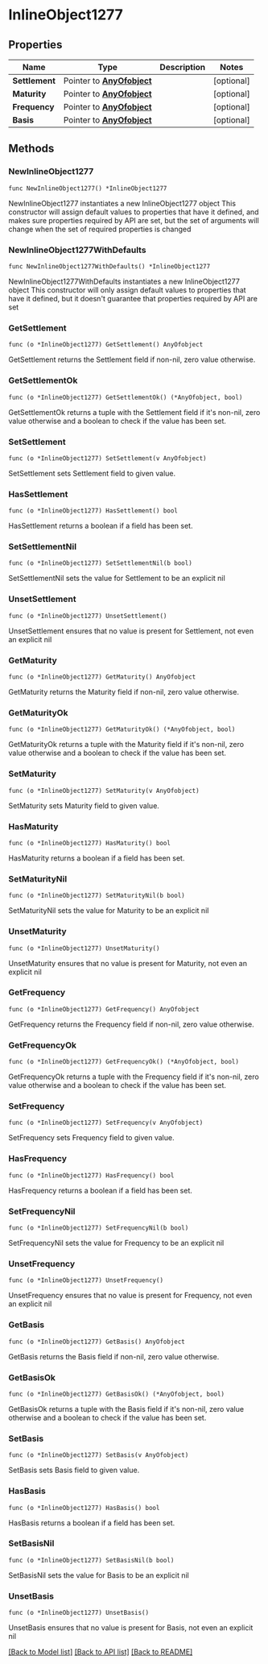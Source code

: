 # InlineObject1277

## Properties

Name | Type | Description | Notes
------------ | ------------- | ------------- | -------------
**Settlement** | Pointer to [**AnyOfobject**](anyOf&lt;object&gt;.md) |  | [optional] 
**Maturity** | Pointer to [**AnyOfobject**](anyOf&lt;object&gt;.md) |  | [optional] 
**Frequency** | Pointer to [**AnyOfobject**](anyOf&lt;object&gt;.md) |  | [optional] 
**Basis** | Pointer to [**AnyOfobject**](anyOf&lt;object&gt;.md) |  | [optional] 

## Methods

### NewInlineObject1277

`func NewInlineObject1277() *InlineObject1277`

NewInlineObject1277 instantiates a new InlineObject1277 object
This constructor will assign default values to properties that have it defined,
and makes sure properties required by API are set, but the set of arguments
will change when the set of required properties is changed

### NewInlineObject1277WithDefaults

`func NewInlineObject1277WithDefaults() *InlineObject1277`

NewInlineObject1277WithDefaults instantiates a new InlineObject1277 object
This constructor will only assign default values to properties that have it defined,
but it doesn't guarantee that properties required by API are set

### GetSettlement

`func (o *InlineObject1277) GetSettlement() AnyOfobject`

GetSettlement returns the Settlement field if non-nil, zero value otherwise.

### GetSettlementOk

`func (o *InlineObject1277) GetSettlementOk() (*AnyOfobject, bool)`

GetSettlementOk returns a tuple with the Settlement field if it's non-nil, zero value otherwise
and a boolean to check if the value has been set.

### SetSettlement

`func (o *InlineObject1277) SetSettlement(v AnyOfobject)`

SetSettlement sets Settlement field to given value.

### HasSettlement

`func (o *InlineObject1277) HasSettlement() bool`

HasSettlement returns a boolean if a field has been set.

### SetSettlementNil

`func (o *InlineObject1277) SetSettlementNil(b bool)`

 SetSettlementNil sets the value for Settlement to be an explicit nil

### UnsetSettlement
`func (o *InlineObject1277) UnsetSettlement()`

UnsetSettlement ensures that no value is present for Settlement, not even an explicit nil
### GetMaturity

`func (o *InlineObject1277) GetMaturity() AnyOfobject`

GetMaturity returns the Maturity field if non-nil, zero value otherwise.

### GetMaturityOk

`func (o *InlineObject1277) GetMaturityOk() (*AnyOfobject, bool)`

GetMaturityOk returns a tuple with the Maturity field if it's non-nil, zero value otherwise
and a boolean to check if the value has been set.

### SetMaturity

`func (o *InlineObject1277) SetMaturity(v AnyOfobject)`

SetMaturity sets Maturity field to given value.

### HasMaturity

`func (o *InlineObject1277) HasMaturity() bool`

HasMaturity returns a boolean if a field has been set.

### SetMaturityNil

`func (o *InlineObject1277) SetMaturityNil(b bool)`

 SetMaturityNil sets the value for Maturity to be an explicit nil

### UnsetMaturity
`func (o *InlineObject1277) UnsetMaturity()`

UnsetMaturity ensures that no value is present for Maturity, not even an explicit nil
### GetFrequency

`func (o *InlineObject1277) GetFrequency() AnyOfobject`

GetFrequency returns the Frequency field if non-nil, zero value otherwise.

### GetFrequencyOk

`func (o *InlineObject1277) GetFrequencyOk() (*AnyOfobject, bool)`

GetFrequencyOk returns a tuple with the Frequency field if it's non-nil, zero value otherwise
and a boolean to check if the value has been set.

### SetFrequency

`func (o *InlineObject1277) SetFrequency(v AnyOfobject)`

SetFrequency sets Frequency field to given value.

### HasFrequency

`func (o *InlineObject1277) HasFrequency() bool`

HasFrequency returns a boolean if a field has been set.

### SetFrequencyNil

`func (o *InlineObject1277) SetFrequencyNil(b bool)`

 SetFrequencyNil sets the value for Frequency to be an explicit nil

### UnsetFrequency
`func (o *InlineObject1277) UnsetFrequency()`

UnsetFrequency ensures that no value is present for Frequency, not even an explicit nil
### GetBasis

`func (o *InlineObject1277) GetBasis() AnyOfobject`

GetBasis returns the Basis field if non-nil, zero value otherwise.

### GetBasisOk

`func (o *InlineObject1277) GetBasisOk() (*AnyOfobject, bool)`

GetBasisOk returns a tuple with the Basis field if it's non-nil, zero value otherwise
and a boolean to check if the value has been set.

### SetBasis

`func (o *InlineObject1277) SetBasis(v AnyOfobject)`

SetBasis sets Basis field to given value.

### HasBasis

`func (o *InlineObject1277) HasBasis() bool`

HasBasis returns a boolean if a field has been set.

### SetBasisNil

`func (o *InlineObject1277) SetBasisNil(b bool)`

 SetBasisNil sets the value for Basis to be an explicit nil

### UnsetBasis
`func (o *InlineObject1277) UnsetBasis()`

UnsetBasis ensures that no value is present for Basis, not even an explicit nil

[[Back to Model list]](../README.md#documentation-for-models) [[Back to API list]](../README.md#documentation-for-api-endpoints) [[Back to README]](../README.md)


